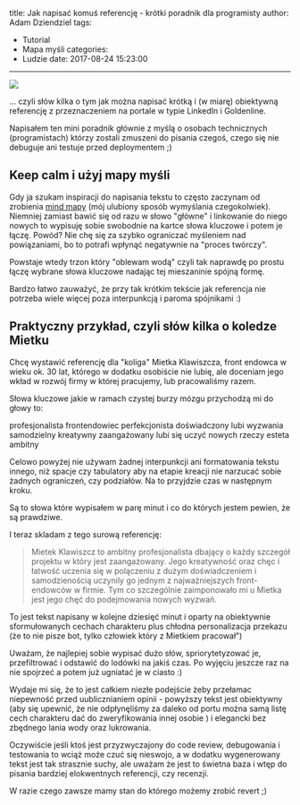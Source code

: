 title: Jak napisać komuś referencję - krótki poradnik dla programisty
author: Adam Dziendziel
tags:
  - Tutorial
  - Mapa myśli
categories:
  - Ludzie
date: 2017-08-24 15:23:00
---
![](/images/referencje-programisty-intro.jpg)


... czyli słów kilka o tym jak można napisać krótką i (w miarę) obiektywną referencję z przeznaczeniem na portale w typie LinkedIn i Goldenline.

Napisałem ten mini poradnik głównie z myślą o osobach technicznych (programistach) którzy zostali zmuszeni do pisania czegoś, czego się nie debuguje ani testuje przed deploymentem ;)

## Keep calm i użyj mapy myśli
Gdy ja szukam inspiracji do napisania tekstu to często zaczynam od zrobienia [mind mapy](https://mindmapsunleashed.com/10-really-cool-mind-mapping-examples-you-will-learn-from) (mój ulubiony sposób wymyślania czegokolwiek). Niemniej zamiast bawić się od razu w słowo "główne" i linkowanie do niego nowych to wypisuję sobie swobodnie na kartce słowa kluczowe i potem je łączę. Powód? Nie chę się za szybko ograniczać myśleniem nad powiązaniami, bo to potrafi wpłynąć negatywnie na "proces twórczy".

Powstaje wtedy trzon który "oblewam wodą" czyli tak naprawdę po prostu łączę wybrane słowa kluczowe nadając tej mieszaninie spójną formę.

Bardzo łatwo zauważyć, że przy tak krótkim tekście jak referencja nie potrzeba wiele więcej poza interpunkcją i paroma spójnikami :)


## Praktyczny przykład, czyli słów kilka o koledze Mietku

Chcę wystawić referencję dla "koliga" Mietka Klawiszcza, front endowca w wieku ok. 30 lat, którego w dodatku osobiście nie lubię, ale doceniam jego wkład w rozwój firmy w której pracujemy, lub pracowaliśmy razem. 

Słowa kluczowe jakie w ramach czystej burzy mózgu przychodzą mi do głowy to:


profesjonalista    frontendowiec    perfekcjonista    doświadczony    lubi wyzwania    samodzielny    kreatywny    zaangażowany    lubi się uczyć nowych rzeczy    esteta    ambitny


Celowo powyżej nie używam żadnej interpunkcji ani formatowania tekstu innego, niż spacje czy tabulatory aby na etapie kreacji nie narzucać sobie żadnych ograniczeń, czy podziałów. Na to przyjdzie czas w następnym kroku.

 

Są to słowa które wypisałem w parę minut i co do których jestem pewien, że są prawdziwe.

I teraz skladam z tego surową referencję:

> Mietek Klawiszcz to ambitny profesjonalista dbający o każdy szczegół projektu w który jest zaangażowany. Jego kreatywność oraz chęc i łatwość uczenia się w polączeniu z dużym doświadczeniem i samodzienością uczynily go jednym z najważniejszych front-endowców w firmie. Tym co szczególnie zaimponowało mi u Mietka jest jego chęć do podejmowania nowych wyzwań.

To jest tekst napisany w kolejne dziesięć minut i oparty na obiektywnie sformułowanych cechach charakteru plus chłodna personalizacja przekazu (że to nie pisze bot, tylko człowiek który z Mietkiem pracował")

Uważam, że najlepiej sobie wypisać dużo słów, spriorytetyzować je, przefiltrować i odstawić do lodówki na jakiś czas. Po wyjęciu jeszcze raz na nie spojrzeć a potem już ugniatać je w ciasto :)

Wydaje mi się, że to jest całkiem niezłe podejście żeby przełamac niepewność przed uublicznianiem opinii - powyższy tekst jest obiektywny (aby się upewnić, że nie odpłynęliśmy za daleko od portu można samą listę cech charakteru dać do zweryfikowania innej osobie ) i elegancki bez zbędnego lania wody oraz lukrowania.


Oczywiście jeśli ktoś jest przyzwyczajony do code review, debugowania i testowania to wciąż może czuć się nieswojo, a w dodatku wygenerowany tekst jest tak strasznie suchy, ale uważam że jest to świetna baza i wtęp do pisania bardziej  elokwentnych referencji, czy recenzji.


W razie czego zawsze mamy stan do którego możemy zrobić revert ;)